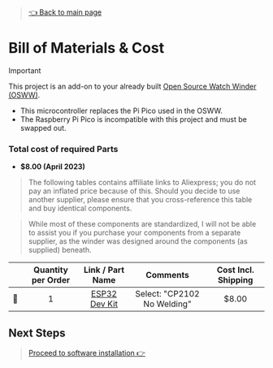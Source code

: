 > [👈 Back to main page](../README.md)

# Bill of Materials & Cost

> [!IMPORTANT]
> This project is an add-on to your already built [Open Source Watch Winder (OSWW)](https://github.com/mwood77/osww). 

- This microcontroller replaces the Pi Pico used in the OSWW.
- The Raspberry Pi Pico is incompatible with this project and must be swapped out.


### Total cost of required Parts
- **$8.00 (April 2023)**

> The following tables contains affiliate links to Aliexpress; you do not pay an inflated price because of this. Should you decide to use another supplier, please ensure that you cross-reference this table and buy identical components.

> While most of these components are standardized, I will not be able to assist you if you purchase your components from a separate supplier, as the winder was designed around the components (as supplied) beneath.

|     |  Quantity per Order | Link / Part Name                                                             |  Comments                                              |  Cost Incl. Shipping |
| :-: | :------------: | :-------------------------------------------------------------------------------: | :-------------------------------------------------------------------: |:-----:|
| 🔲 | 1               | [ESP32 Dev Kit](https://s.click.aliexpress.com/e/_DDrDtBL)                        | Select: "CP2102 No Welding"                                           | $8.00 |


## Next Steps
> [Proceed to software installation 👉](./install-software.md)

